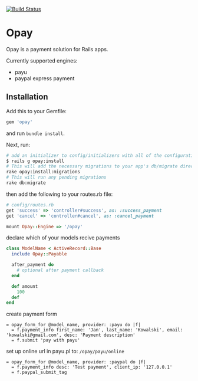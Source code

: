 [![Build Status](https://travis-ci.org/olownia/opay.png)](https://travis-ci.org/olownia/opay)

# Opay

Opay is a payment solution for Rails apps.

Currently supported engines:
* payu
* paypal express payment

## Installation

Add this to your Gemfile:

``` ruby
gem 'opay'
```

and run `bundle install`.

Next, run:

``` bash
# add an initializer to config/initializers with all of the configuration options
$ rails g opay:install
# This will add the necessary migrations to your app's db/migrate directory
rake opay:install:migrations
# This will run any pending migrations
rake db:migrate
```
then add the following to your routes.rb file:

``` ruby
# config/routes.rb
get 'success' => 'controller#success', as: :success_payment
get 'cancel' => 'controller#cancel', as: :cancel_payment

mount Opay::Engine => '/opay'
```

declare which of your models recive payments

``` ruby
class ModelName < ActiveRecord::Base
  include Opay::Payable

  after_payment do
    # optional after payment callback
  end

  def amount
    100
  def
end
```

create payment form

``` haml
= opay_form_for @model_name, provider: :payu do |f|
  = f.payment_info first_name: 'Jan', last_name: 'Kowalski', email: 'kowalski@gmail.com', desc: 'Payment description'
  = f.submit 'pay with payu'
```

set up online url in payu.pl to: `/opay/payu/online`

``` haml
= opay_form_for @model_name, provider: :paypal do |f|
  = f.payment_info desc: 'Test payment', client_ip: '127.0.0.1'
  = f.paypal_submit_tag
```
